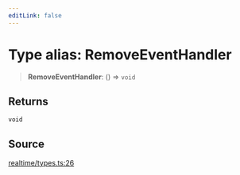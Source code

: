 ```yaml
---
editLink: false
---
```


# Type alias: RemoveEventHandler

> **RemoveEventHandler**: () => `void`

## Returns

`void`

## Source

[realtime/types.ts:26](https://github.com/directus/directus/blob/7789a6c53/sdk/src/realtime/types.ts#L26)

